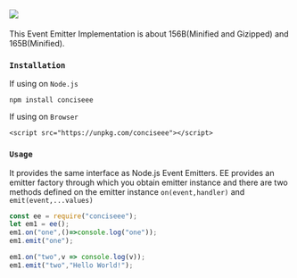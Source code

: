 # <img src="https://docs.google.com/drawings/d/e/2PACX-1vSPq_udC6oTFuvUhLAGffrWMsAx_x3NcK9v9DupscmQhwEbjksaNNmNynVdnwSJw2IS05ZyCQV6d2lL/pub?w=372&h=236" />
This Event Emitter Implementation is about 156B(Minified and Gizipped) and 165B(Minified).

### `Installation`
If using on `Node.js`
```
npm install conciseee
```
If using on `Browser`
```
<script src="https://unpkg.com/conciseee"></script>
```

### `Usage`
It provides the same interface as Node.js Event Emitters. EE provides an emitter factory through which you obtain emitter instance and there are two methods defined on the emitter instance `on(event,handler)` and `emit(event,...values)`

```javascript
const ee = require("conciseee");
let em1 = ee();
em1.on("one",()=>console.log("one"));
em1.emit("one");

em1.on("two",v => console.log(v));
em1.emit("two","Hello World!");
```